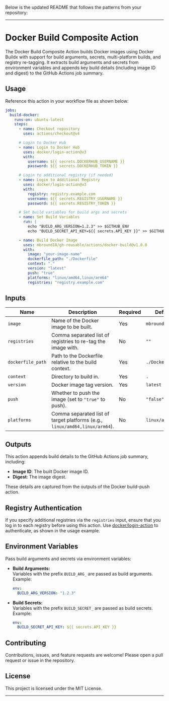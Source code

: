 Below is the updated README that follows the patterns from your repository:

---

# Docker Build Composite Action

The Docker Build Composite Action builds Docker images using Docker Buildx with support for build arguments, secrets, multi-platform builds, and registry re-tagging. It extracts build arguments and secrets from environment variables and appends key build details (including image ID and digest) to the GitHub Actions job summary.

## Usage

Reference this action in your workflow file as shown below:

```yaml
jobs:
  build-docker:
    runs-on: ubuntu-latest
    steps:
      - name: Checkout repository
        uses: actions/checkout@v4

      # Login to Docker Hub
      - name: Login to Docker Hub
        uses: docker/login-action@v3
        with:
          username: ${{ secrets.DOCKERHUB_USERNAME }}
          password: ${{ secrets.DOCKERHUB_TOKEN }}

      # Login to additional registry (if needed)
      - name: Login to Additional Registry
        uses: docker/login-action@v3
        with:
          registry: registry.example.com
          username: ${{ secrets.REGISTRY_USERNAME }}
          password: ${{ secrets.REGISTRY_TOKEN }}

      # Set build variables for build args and secrets
      - name: Set Build Variables
        run: |
          echo "BUILD_ARG_VERSION=1.2.3" >> $GITHUB_ENV
          echo "BUILD_SECRET_API_KEY=${{ secrets.API_KEY }}" >> $GITHUB_ENV

      - name: Build Docker Image
        uses: mbround18/gh-reusable/actions/docker-build@v1.0.0
        with:
          image: "your-image-name"
          dockerfile_path: "./Dockerfile"
          context: "."
          version: "latest"
          push: "true"
          platforms: "linux/amd64,linux/arm64"
          registries: "registry.example.com"
```

## Inputs

| Name              | Description                                                                          | Required | Default         |
| ----------------- | ------------------------------------------------------------------------------------ | -------- | --------------- |
| `image`           | Name of the Docker image to be built.                                                | Yes      | `mbround18/test`|
| `registries`      | Comma separated list of registries to re-tag the image with.                         | No       | `""`            |
| `dockerfile_path` | Path to the Dockerfile relative to the build context.                                | Yes      | `./Dockerfile`  |
| `context`         | Directory to build in.                                                               | Yes      | `.`             |
| `version`         | Docker image tag version.                                                            | Yes      | `latest`        |
| `push`            | Whether to push the image (set to `"true"` to push).                                 | No       | `"false"`       |
| `platforms`       | Comma separated list of target platforms (e.g., `linux/amd64,linux/arm64`).            | No       | `linux/amd64`   |

## Outputs

This action appends build details to the GitHub Actions job summary, including:
- **Image ID**: The built Docker image ID.
- **Digest**: The image digest.

These details are captured from the outputs of the Docker build-push action.

## Registry Authentication

If you specify additional registries via the `registries` input, ensure that you log in to each registry before using this action. Use [docker/login-action](https://github.com/docker/login-action) to authenticate, as shown in the usage example.

## Environment Variables

Pass build arguments and secrets via environment variables:

- **Build Arguments:**  
  Variables with the prefix `BUILD_ARG_` are passed as build arguments.  
  Example:
  ```yaml
  env:
    BUILD_ARG_VERSION: "1.2.3"
  ```
- **Build Secrets:**  
  Variables with the prefix `BUILD_SECRET_` are passed as build secrets.  
  Example:
  ```yaml
  env:
    BUILD_SECRET_API_KEY: ${{ secrets.API_KEY }}
  ```

## Contributing

Contributions, issues, and feature requests are welcome! Please open a pull request or issue in the repository.

## License

This project is licensed under the MIT License.

---